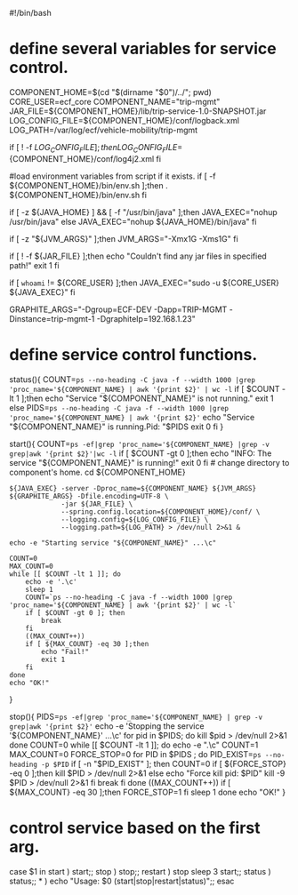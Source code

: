 #!/bin/bash

# define several variables for service control.
COMPONENT_HOME=$(cd "$(dirname "$0")/../"; pwd)
CORE_USER=ecf_core
COMPONENT_NAME="trip-mgmt"
JAR_FILE=${COMPONENT_HOME}/lib/trip-service-1.0-SNAPSHOT.jar
LOG_CONFIG_FILE=${COMPONENT_HOME}/conf/logback.xml
LOG_PATH=/var/log/ecf/vehicle-mobility/trip-mgmt

if [ ! -f ${LOG_CONFIG_FILE} ];then
  LOG_CONFIG_FILE=${COMPONENT_HOME}/conf/log4j2.xml
fi

#load environment variables from script if it exists.
if [ -f ${COMPONENT_HOME}/bin/env.sh ];then
  . ${COMPONENT_HOME}/bin/env.sh
fi

if [ -z ${JAVA_HOME} ] && [ -f "/usr/bin/java" ];then
  JAVA_EXEC="nohup /usr/bin/java"
else
  JAVA_EXEC="nohup ${JAVA_HOME}/bin/java"
fi

if [ -z "${JVM_ARGS}" ];then
  JVM_ARGS="-Xmx1G -Xms1G"
fi

if [ ! -f ${JAR_FILE} ];then
   echo "Couldn't find any jar files in specified path!"
   exit 1
fi

if [ `whoami` != ${CORE_USER} ];then
   JAVA_EXEC="sudo -u ${CORE_USER} ${JAVA_EXEC}"
fi

GRAPHITE_ARGS="-Dgroup=ECF-DEV -Dapp=TRIP-MGMT -Dinstance=trip-mgmt-1 -DgraphiteIp=192.168.1.23"

# define service control functions.
status(){
	COUNT=`ps --no-heading -C java -f --width 1000 |grep 'proc_name='${COMPONENT_NAME} | awk '{print $2}' | wc -l`
	if [ $COUNT -lt 1 ];then
		echo "Service "${COMPONENT_NAME}" is not running."
		exit 1
	else
		PIDS=`ps --no-heading -C java -f --width 1000 |grep 'proc_name='${COMPONENT_NAME} | awk '{print $2}'`
		echo "Service "${COMPONENT_NAME}" is running.Pid: "$PIDS
		exit 0
	fi
}

start(){
	COUNT=`ps -ef|grep 'proc_name='${COMPONENT_NAME} |grep -v grep|awk '{print $2}'|wc -l`
	if [ $COUNT -gt 0 ];then
		echo "INFO: The service "${COMPONENT_NAME}" is running!"
		exit 0
	fi
	# change directory to component's home.
	cd ${COMPONENT_HOME}

	${JAVA_EXEC} -server -Dproc_name=${COMPONENT_NAME} ${JVM_ARGS} ${GRAPHITE_ARGS} -Dfile.encoding=UTF-8 \
	             -jar ${JAR_FILE} \
	             --spring.config.location=${COMPONENT_HOME}/conf/ \
	             --logging.config=${LOG_CONFIG_FILE} \
	             --logging.path=${LOG_PATH} > /dev/null 2>&1 &

	echo -e "Starting service "${COMPONENT_NAME}" ...\c"
	
	COUNT=0
	MAX_COUNT=0
	while [[ $COUNT -lt 1 ]]; do
		echo -e '.\c'
		sleep 1
		COUNT=`ps --no-heading -C java -f --width 1000 |grep 'proc_name='${COMPONENT_NAME} | awk '{print $2}' | wc -l`
		if [ $COUNT -gt 0 ]; then
			break
		fi
		((MAX_COUNT++))
		if [ ${MAX_COUNT} -eq 30 ];then
			echo "Fail!"
			exit 1
		fi
	done
	echo "OK!"
}

stop(){
	PIDS=`ps -ef|grep 'proc_name='${COMPONENT_NAME} | grep -v grep|awk '{print $2}'`
	echo -e 'Stopping the service '${COMPONENT_NAME}' ...\c'
	for pid in $PIDS; do
		kill $pid > /dev/null 2>&1
	done
	COUNT=0
	while [[ $COUNT -lt 1 ]]; do
		echo -e ".\c"
		COUNT=1
		MAX_COUNT=0
		FORCE_STOP=0
		for PID in $PIDS ; do
			PID_EXIST=`ps --no-heading -p $PID`
			if [ -n "$PID_EXIST" ]; then
				COUNT=0
				if [ ${FORCE_STOP} -eq 0 ];then
					kill $PID > /dev/null 2>&1
				else
					echo "Force kill pid: $PID"
					kill -9 $PID > /dev/null 2>&1
				fi
				break
			fi
		done
		((MAX_COUNT++))
		if [ ${MAX_COUNT} -eq 30 ];then
			FORCE_STOP=1
		fi
		sleep 1
	done
	echo "OK!"
}

# control service based on the first arg.
case $1 in
	start )
		start;;
	stop )
		stop;;
	restart )
		stop
		sleep 3
		start;;
	status )
		status;;
	* )
		echo "Usage: $0 (start|stop|restart|status)";;
esac
